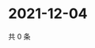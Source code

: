 # 2021-12-04

共 0 条

<!-- BEGIN WEIBO -->
<!-- 最后更新时间 Sat Dec 04 2021 17:11:46 GMT+0800 (China Standard Time) -->

<!-- END WEIBO -->
